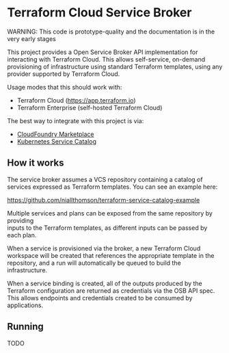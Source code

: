 # Terraform Cloud Service Broker

WARNING: This code is prototype-quality and the documentation is in the very early stages

This project provides a Open Service Broker API implementation for interacting 
with Terraform Cloud. This allows self-service, on-demand provisioning of infrastructure 
using standard Terraform templates, using any provider supported by Terraform Cloud.

Usage modes that this should work with:
- Terraform Cloud (https://app.terraform.io)
- Terraform Enterprise (self-hosted Terraform Cloud)

The best way to integrate with this project is via:
- [CloudFoundry Marketplace](https://docs.cloudfoundry.org/services/)
- [Kubernetes Service Catalog](https://kubernetes.io/docs/concepts/extend-kubernetes/service-catalog/)

## How it works

The service broker assumes a VCS repository containing a catalog of services expressed 
as Terraform templates. You can see an example here:

https://github.com/niallthomson/terraform-service-catalog-example

Multiple services and plans can be exposed from the same repository by providing  
inputs to the Terraform templates, as different inputs can be passed by each plan.

When a service is provisioned via the broker, a new Terraform Cloud workspace will 
be created that references the appropriate template in the repository, and a run will 
automatically be queued to build the infrastructure.

When a service binding is created, all of the outputs produced by the Terraform configuration
are returned as credentials via the OSB API spec. This allows endpoints and credentials 
created to be consumed by applications.

## Running

TODO
